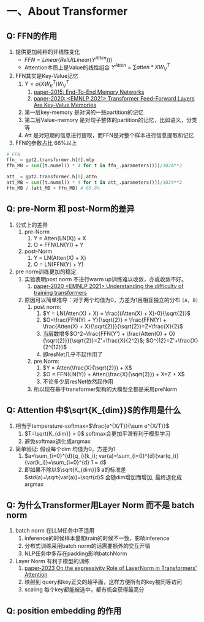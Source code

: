 # 一、About Transformer 

## Q: FFN的作用

1. 提供更加纯粹的非线性变化
   - $FFN = Linear(RelU(Linear(Y^{Atten})))$
   - Attention本质上是Value的线性组合 $Y^{Atten}=\sum atten *  X W^T_V$
2. FFN其实是Key-Value记忆
   1. $Y=\sigma (X W_K^T)W_V^T$
      1. [paper-2015: End-To-End Memory Networks](https://arxiv.org/pdf/1503.08895)
      2. [paper-2020: <EMNLP 2021> Transformer Feed-Forward Layers Are Key-Value Memories](https://arxiv.org/abs/2012.14913)
   2. 第一层key-memory 是对词的一些partition的记忆
   3. 第二层Value-memory 是对句子整体的partition的记忆，比如语义，分类等
   4. Att 是对短期的信息进行提取，而FFN是对整个样本进行信息提取和记忆
3. FFN的参数占比 66%以上
```python
# FFN
ffn_ = gpt2.transformer.h[0].mlp
ffn_MB = sum([t.numel() * 4 for t in ffn_.parameters()])/1024**2

att_ = gpt2.transformer.h[0].attn
att_MB = sum([t.numel() * 4 for t in att_.parameters()])/1024**2
ffn_MB / (att_MB + ffn_MB) # 66.6%
```

## Q: pre-Norm 和 post-Norm的差异

1. 公式上的差异
   1. pre-Norm
      1. Y = Atten(LN(X)) + X
      2. O = FFN(LN(Y)) + Y
   2. post-Norm
      1. Y = LN(Atten(X) + X)
      2. O = LN(FFN(Y) + Y)
2. pre norm训练更加的稳定
   1. 实验表明post norm 不进行warm up训练难以收敛，亦或收敛不好。
      1. [paper-2020 <EMNLP 2021> Understanding the difficulty of training transformers](https://arxiv.org/pdf/2004.08249)
   2. 原因可以简单推导：对于两个均值为0，方差为1且相互独立的分布 `[A, B]`
      1. post norm: 
         1. $Y = LN(Atten(X) + X) = \frac{(Atten(X) + X)-0}{\sqrt{2}}$
         2. $O=\frac{FFN(Y) + Y}{\sqrt{2}} = \frac{FFN(Y) + \frac{Atten(X) + X}{\sqrt{2}}}{\sqrt{2}}=Z+\frac{X}{2}$
         3. 当层数增多$O^2=\frac{FFN(Y') + \frac{Atten(O) + O}{\sqrt{2}}}{\sqrt{2}}=Z'+\frac{X}{2^2}$; $O^{12}=Z'+\frac{X}{2^{12}}$ 
         4. 即resNet几乎不起作用了
      2. pre Norm:
         1. $Y = Atten(\frac{X}{\sqrt{2}}) + X$
         2. $O = FFN(LN(Y)) + Atten(\frac{X}{\sqrt{2}}) + X=Z + X$
         3. 不论多少层resNet依然起作用
      3. 所以现在基于transformer架构的大模型全都是采用preNorm


## Q: Attention 中$\sqrt{K_{dim}}$的作用是什么

1. 相当于temperature-softmax=$\frac{e^{X/T}}{\sum e^{X/T}}$
   1. $T=\sqrt{K_{dim}} > 0$ softmax会更加平滑有利于模型学习
   2. 避免softmax退化成argmax 
2. 简单验证: 假设每个dim 均值为0，方差为1
   1. $a=\sum_{i=0}^{d}{q_i}{k_i}; var(a)=\sum_{i=0}^{d}{var(q_i)}{var(k_i)}=\sum_{i=0}^{d} 1 = d$
   2. 即如果不除以$\sqrt{K_{dim}}$ a的标准差$std(a)=\sqrt{var(a)}=\sqrt{d}$ 会随dim增加而增加, 最终退化成argmax


## Q: 为什么Transformer用Layer Norm 而不是 batch norm

1. batch norm 在LLM任务中不适用
   1. inference的时候样本量和train的时候不一致，影响inference
   2. 分布式训练采用batch norm的话需要额外的交互开销
   3. NLP任务中多存在padding影响batchNorm
2. Layer Norm 有利于模型的训练
   1. [paper-2023 On the expressivity Role of LayerNorm in Transformers' Attention](https://arxiv.org/pdf/2305.02582)
   2. 映射到 query和key正交的超平面，这样方便所有的key被同等访问
   3. scaling 每个key都能被选中，都有机会获得最高分

## Q: position embedding 的作用




